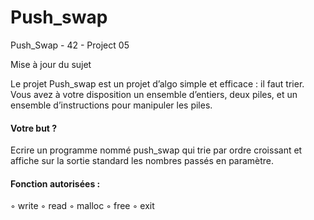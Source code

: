 # Push_swap
Push_Swap  - 42 - Project 05

Mise à jour du sujet

Le projet Push_swap est un projet d’algo simple et efficace : il faut trier. Vous avez
à votre disposition un ensemble d’entiers, deux piles, et un ensemble d’instructions pour
manipuler les piles.

#### Votre but ? 

Ecrire un programme nommé push_swap qui trie par ordre croissant et affiche sur la sortie standard 
les nombres passés en paramètre.

#### Fonction autorisées :

◦ write
◦ read
◦ malloc
◦ free
◦ exit
